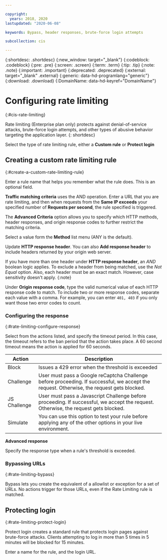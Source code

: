 ```yaml
---

copyright:
  years: 2018, 2020
lastupdated: "2020-06-08"

keywords: Bypass, header responses, brute-force login attempts

subcollection: cis

---
```


{:shortdesc: .shortdesc}
{:new_window: target="_blank"}
{:codeblock: .codeblock}
{:pre: .pre}
{:screen: .screen}
{:term: .term}
{:tip: .tip}
{:note: .note}
{:important: .important}
{:deprecated: .deprecated}
{:external: target="_blank" .external}
{:generic: data-hd-programlang="generic"}
{:download: .download}
{:DomainName: data-hd-keyref="DomainName"}

# Configuring rate limiting
{:#cis-rate-limiting}

Rate limiting (Enterprise plan only) protects against denial-of-service attacks, brute-force login attempts, and other types of abusive behavior targeting the application layer.
{: shortdesc}

Select the type of rate limiting rule, either a **Custom rule** or **Protect login**

## Creating a custom rate limiting rule
{:#create-a-custom-rate-limiting-rule}

Enter a rule name that helps you remember what the rule does. This is an optional field.

**Traffic matching criteria** uses the AND operation. Enter a URL that you are rate limiting, and then when requests from the **Same IP exceeds** your specified number of **Requests per second**, the rule specified is triggered.

The **Advanced Criteria** option allows you to specify which HTTP methods, header responses, and origin response codes to further restrict the matching criteria.

Select a value form the **Method** list menu (ANY is the default).  

Update **HTTP response header**.  You can also **Add response header** to include headers returned by your origin web server.

If you have more than one header under **HTTP response header**, an _AND_ boolean logic applies.  To exclude a header from being matched, use the _Not Equal_ option. Also, each header must be an exact match. However, case sensitivity doesn't apply.
{:note}

Under **Origin response code**, type the valid numerical value of each HTTP response code to match.  To include two or more response codes, separate each value with a comma. For example, you can enter `401, 403` if you only want those two error codes to count.

### Configuring the response
{:#rate-limiting-configure-response}

Select from the actions listed, and specify the timeout period. In this case, the timeout refers to the ban period that the action takes place. A 60 second timeout means the action is applied for 60 seconds.

|Action| Description|
|------|------------|
|Block | Issues a 429 error when the threshold is exceeded|
|Challenge | User must pass a Google reCaptcha Challenge before proceeding. If successful, we accept the request. Otherwise, the request gets blocked.| 	
|JS Challenge |	User must pass a Javascript Challenge before proceeding. If successful, we accept the request. Otherwise, the request gets blocked.
|Simulate| You can use this option to test your rule before applying any of the other options in your live environment.

**Advanced response**

Specify the response type when a rule's threshold is exceeded.

### Bypassing URLs
{:#rate-limiting-bypass}

Bypass lets you create the equivalent of a allowlist or exception for a set of URLs.  No actions trigger for those URLs, even if the Rate Limiting rule is matched.

## Protecting login
{:#rate-limiting-protect-login}

Protect login creates a standard rule that protects login pages against brute-force attacks. Clients attempting to log in more than 5 times in 5 minutes will be blocked for 15 minutes.

Enter a name for the rule, and the login URL.
